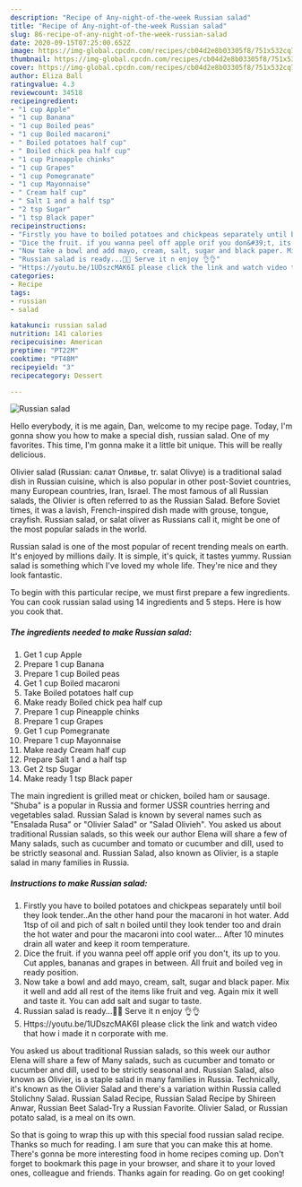 ```yaml
---
description: "Recipe of Any-night-of-the-week Russian salad"
title: "Recipe of Any-night-of-the-week Russian salad"
slug: 86-recipe-of-any-night-of-the-week-russian-salad
date: 2020-09-15T07:25:00.652Z
image: https://img-global.cpcdn.com/recipes/cb04d2e8b03305f8/751x532cq70/russian-salad-recipe-main-photo.jpg
thumbnail: https://img-global.cpcdn.com/recipes/cb04d2e8b03305f8/751x532cq70/russian-salad-recipe-main-photo.jpg
cover: https://img-global.cpcdn.com/recipes/cb04d2e8b03305f8/751x532cq70/russian-salad-recipe-main-photo.jpg
author: Eliza Ball
ratingvalue: 4.3
reviewcount: 34518
recipeingredient:
- "1 cup Apple"
- "1 cup Banana"
- "1 cup Boiled peas"
- "1 cup Boiled macaroni"
- " Boiled potatoes half cup"
- " Boiled chick pea half cup"
- "1 cup Pineapple chinks"
- "1 cup Grapes"
- "1 cup Pomegranate"
- "1 cup Mayonnaise"
- " Cream half cup"
- " Salt 1 and a half tsp"
- "2 tsp Sugar"
- "1 tsp Black paper"
recipeinstructions:
- "Firstly you have to boiled potatoes and chickpeas separately until boil they look tender..An the other hand pour the macaroni in hot water. Add 1tsp of oil and pich of salt n boiled until they look tender too and drain the hot water and pour the macaroni into cool water... After 10 minutes drain all water and keep it room temperature."
- "Dice the fruit. if you wanna peel off apple orif you don&#39;t, its up to you. Cut apples, bananas and grapes in between. All fruit and boiled veg in ready position."
- "Now take a bowl and add mayo, cream, salt, sugar and black paper. Mix it well and add all rest of the items like fruit and veg. Again mix it well and taste it. You can add salt and sugar to taste."
- "Russian salad is ready...🤪🤪 Serve it n enjoy 👌👌"
- "Https://youtu.be/1UDszcMAK6I please click the link and watch video that how i made it n corporate with me."
categories:
- Recipe
tags:
- russian
- salad

katakunci: russian salad 
nutrition: 141 calories
recipecuisine: American
preptime: "PT22M"
cooktime: "PT48M"
recipeyield: "3"
recipecategory: Dessert

---
```



![Russian salad](https://img-global.cpcdn.com/recipes/cb04d2e8b03305f8/751x532cq70/russian-salad-recipe-main-photo.jpg)

Hello everybody, it is me again, Dan, welcome to my recipe page. Today, I'm gonna show you how to make a special dish, russian salad. One of my favorites. This time, I'm gonna make it a little bit unique. This will be really delicious.

Olivier salad (Russian: салат Оливье, tr. salat Olivye) is a traditional salad dish in Russian cuisine, which is also popular in other post-Soviet countries, many European countries, Iran, Israel. The most famous of all Russian salads, the Olivier is often referred to as the Russian Salad. Before Soviet times, it was a lavish, French-inspired dish made with grouse, tongue, crayfish. Russian salad, or salat oliver as Russians call it, might be one of the most popular salads in the world.

Russian salad is one of the most popular of recent trending meals on earth. It's enjoyed by millions daily. It is simple, it's quick, it tastes yummy. Russian salad is something which I've loved my whole life. They're nice and they look fantastic.


To begin with this particular recipe, we must first prepare a few ingredients. You can cook russian salad using 14 ingredients and 5 steps. Here is how you cook that.

<!--inarticleads1-->

##### The ingredients needed to make Russian salad:

1. Get 1 cup Apple
1. Prepare 1 cup Banana
1. Prepare 1 cup Boiled peas
1. Get 1 cup Boiled macaroni
1. Take  Boiled potatoes half cup
1. Make ready  Boiled chick pea half cup
1. Prepare 1 cup Pineapple chinks
1. Prepare 1 cup Grapes
1. Get 1 cup Pomegranate
1. Prepare 1 cup Mayonnaise
1. Make ready  Cream half cup
1. Prepare  Salt 1 and a half tsp
1. Get 2 tsp Sugar
1. Make ready 1 tsp Black paper


The main ingredient is grilled meat or chicken, boiled ham or sausage. &#34;Shuba&#34; is a popular in Russia and former USSR countries herring and vegetables salad. Russian Salad is known by several names such as &#34;Ensalada Rusa&#34; or &#34;Olivier Salad&#34; or &#34;Salad Olivieh&#34;. You asked us about traditional Russian salads, so this week our author Elena will share a few of Many salads, such as cucumber and tomato or cucumber and dill, used to be strictly seasonal and. Russian Salad, also known as Olivier, is a staple salad in many families in Russia. 

<!--inarticleads2-->

##### Instructions to make Russian salad:

1. Firstly you have to boiled potatoes and chickpeas separately until boil they look tender..An the other hand pour the macaroni in hot water. Add 1tsp of oil and pich of salt n boiled until they look tender too and drain the hot water and pour the macaroni into cool water... After 10 minutes drain all water and keep it room temperature.
1. Dice the fruit. if you wanna peel off apple orif you don&#39;t, its up to you. Cut apples, bananas and grapes in between. All fruit and boiled veg in ready position.
1. Now take a bowl and add mayo, cream, salt, sugar and black paper. Mix it well and add all rest of the items like fruit and veg. Again mix it well and taste it. You can add salt and sugar to taste.
1. Russian salad is ready...🤪🤪 Serve it n enjoy 👌👌
1. Https://youtu.be/1UDszcMAK6I please click the link and watch video that how i made it n corporate with me.


You asked us about traditional Russian salads, so this week our author Elena will share a few of Many salads, such as cucumber and tomato or cucumber and dill, used to be strictly seasonal and. Russian Salad, also known as Olivier, is a staple salad in many families in Russia. Technically, it&#39;s known as the Olivier Salad and there&#39;s a variation within Russia called Stolichny Salad. Russian Salad Recipe, Russian Salad Recipe by Shireen Anwar, Russian Beet Salad-Try a Russian Favorite. Olivier Salad, or Russian potato salad, is a meal on its own. 

So that is going to wrap this up with this special food russian salad recipe. Thanks so much for reading. I am sure that you can make this at home. There's gonna be more interesting food in home recipes coming up. Don't forget to bookmark this page in your browser, and share it to your loved ones, colleague and friends. Thanks again for reading. Go on get cooking!
